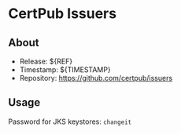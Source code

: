 # CertPub Issuers


## About

* Release: ${REF}
* Timestamp: ${TIMESTAMP}
* Repository: https://github.com/certpub/issuers


## Usage

Password for JKS keystores: `changeit`